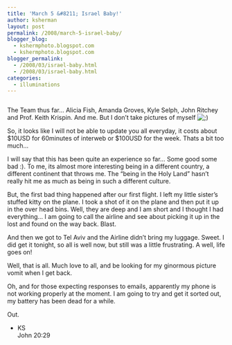 ```yaml
---
title: 'March 5 &#8211; Israel Baby!'
author: ksherman
layout: post
permalink: /2008/march-5-israel-baby/
blogger_blog:
  - kshermphoto.blogspot.com
  - kshermphoto.blogspot.com
blogger_permalink:
  - /2008/03/israel-baby.html
  - /2008/03/israel-baby.html
categories:
  - illuminations
---
```

<a onblur="try {parent.deselectBloggerImageGracefully();} catch(e) {}" href="http://4.bp.blogspot.com/_HTtVcKQt9f8/R9GclIyMGsI/AAAAAAAAAGQ/NTJYvzDfI_4/s1600-h/Israel.1-1.jpg"><img style="cursor: pointer;" src="http://4.bp.blogspot.com/_HTtVcKQt9f8/R9GclIyMGsI/AAAAAAAAAGQ/NTJYvzDfI_4/s400/Israel.1-1.jpg" alt="" id="BLOGGER_PHOTO_ID_5175089608652495554" border="0" /></a>  
<a onblur="try {parent.deselectBloggerImageGracefully();} catch(e) {}" href="http://1.bp.blogspot.com/_HTtVcKQt9f8/R9GclYyMGtI/AAAAAAAAAGY/_jhDZIpsnLg/s1600-h/Israel.1-2.jpg"><img style="cursor: pointer;" src="http://1.bp.blogspot.com/_HTtVcKQt9f8/R9GclYyMGtI/AAAAAAAAAGY/_jhDZIpsnLg/s400/Israel.1-2.jpg" alt="" id="BLOGGER_PHOTO_ID_5175089612947462866" border="0" /></a>  
<a onblur="try {parent.deselectBloggerImageGracefully();} catch(e) {}" href="http://3.bp.blogspot.com/_HTtVcKQt9f8/R9Gcl4yMGuI/AAAAAAAAAGg/sMR4tyosxQU/s1600-h/Israel.1-5.jpg"><img style="cursor: pointer;" src="http://3.bp.blogspot.com/_HTtVcKQt9f8/R9Gcl4yMGuI/AAAAAAAAAGg/sMR4tyosxQU/s400/Israel.1-5.jpg" alt="" id="BLOGGER_PHOTO_ID_5175089621537397474" border="0" /></a>  
<a onblur="try {parent.deselectBloggerImageGracefully();} catch(e) {}" href="http://4.bp.blogspot.com/_HTtVcKQt9f8/R9GcmIyMGvI/AAAAAAAAAGo/dGlzOxFaIU8/s1600-h/Israel.1-9.jpg"><img style="cursor: pointer;" src="http://4.bp.blogspot.com/_HTtVcKQt9f8/R9GcmIyMGvI/AAAAAAAAAGo/dGlzOxFaIU8/s400/Israel.1-9.jpg" alt="" id="BLOGGER_PHOTO_ID_5175089625832364786" border="0" /></a>  
<a onblur="try {parent.deselectBloggerImageGracefully();} catch(e) {}" href="http://1.bp.blogspot.com/_HTtVcKQt9f8/R9GcmYyMGwI/AAAAAAAAAGw/n-irkPSyl_M/s1600-h/Israel.1-4.jpg"><img style="cursor: pointer;" src="http://1.bp.blogspot.com/_HTtVcKQt9f8/R9GcmYyMGwI/AAAAAAAAAGw/n-irkPSyl_M/s400/Israel.1-4.jpg" alt="" id="BLOGGER_PHOTO_ID_5175089630127332098" border="0" /></a>

The Team thus far&#8230; Alicia Fish, Amanda Groves, Kyle Selph, John Ritchey and Prof. Keith Krispin. And me. But I don&#8217;t take pictures of myself <img src="http://kshermphoto.com/wp-includes/images/smilies/icon_wink.gif" alt=";)" class="wp-smiley" />

So, it looks like I will not be able to update you all everyday, it costs about $10USD for 60minutes of interweb or $100USD for the week. Thats a bit too much&#8230;

I will say that this has been quite an experience so far&#8230; Some good some bad :). To me, its almost more interesting being in a different country, a different continent that throws me. The &#8220;being in the Holy Land&#8221; hasn&#8217;t really hit me as much as being in such a different culture.

But, the first bad thing happened after our first flight. I left my little sister&#8217;s stuffed kitty on the plane. I took a shot of it on the plane and then put it up in the over head bins. Well, they are deep and I am short and I thought I had everything&#8230; I am going to call the airline and see about picking it up in the lost and found on the way back. Blast.

And then we got to Tel Aviv and the Airline didn&#8217;t bring my luggage. Sweet. I did get it tonight, so all is well now, but still was a little frustrating. A well, life goes on!

Well, that is all. Much love to all, and be looking for my ginormous picture vomit when I get back.

Oh, and for those expecting responses to emails, apparently my phone is not working properly at the moment. I am going to try and get it sorted out, my battery has been dead for a while.

Out.

- KS  
John 20:29